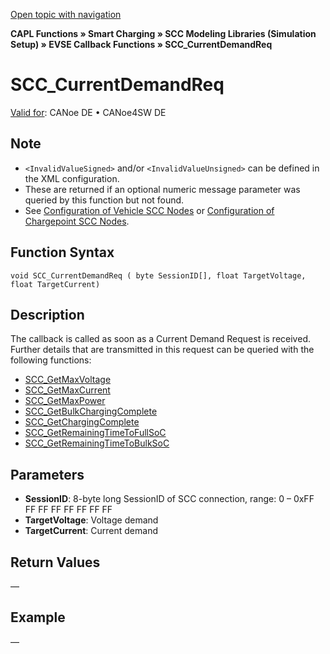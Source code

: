 [Open topic with navigation](../../../../../CANoeDEFamily.htm#Topics/CAPLFunctions/SmartCharging/Callbacks/CAPLfunctionSCCCurrentDemandReq.md)

**CAPL Functions » Smart Charging » SCC Modeling Libraries (Simulation Setup) » EVSE Callback Functions » SCC_CurrentDemandReq**

# SCC_CurrentDemandReq

[Valid for](../../../Shared/FeatureAvailability.md): CANoe DE • CANoe4SW DE

## Note

- `<InvalidValueSigned>` and/or `<InvalidValueUnsigned>` can be defined in the XML configuration.
- These are returned if an optional numeric message parameter was queried by this function but not found.
- See [Configuration of Vehicle SCC Nodes](../../../CANoeCANalyzer/SmartCharging/SCProcedures/SCCConfigurationVehicleSCCNodes.md) or [Configuration of Chargepoint SCC Nodes](../../../CANoeCANalyzer/SmartCharging/SCProcedures/SCConfigurationChargePointSCCNodes.md).

## Function Syntax

```plaintext
void SCC_CurrentDemandReq ( byte SessionID[], float TargetVoltage, float TargetCurrent)
```

## Description

The callback is called as soon as a Current Demand Request is received. Further details that are transmitted in this request can be queried with the following functions:

- [SCC_GetMaxVoltage](../Functions/CAPLfunctionSCCGetMaxVoltage.md)
- [SCC_GetMaxCurrent](../Functions/CAPLfunctionSCCGetMaxCurrent.md)
- [SCC_GetMaxPower](../Functions/CAPLfunctionSCCGetMaxPower.md)
- [SCC_GetBulkChargingComplete](../Functions/CAPLfunctionSCCGetBulkChargingComplete.md)
- [SCC_GetChargingComplete](../Functions/CAPLfunctionSCCGetChargingComplete.md)
- [SCC_GetRemainingTimeToFullSoC](../Functions/CAPLfunctionSCCGetRemainingTimeToFullSoC.md)
- [SCC_GetRemainingTimeToBulkSoC](../Functions/CAPLfunctionSCCGetRemainingTimeToBulkSoC.md)

## Parameters

- **SessionID**: 8-byte long SessionID of SCC connection, range: 0 – 0xFF FF FF FF FF FF FF FF
- **TargetVoltage**: Voltage demand
- **TargetCurrent**: Current demand

## Return Values

—

## Example

—
